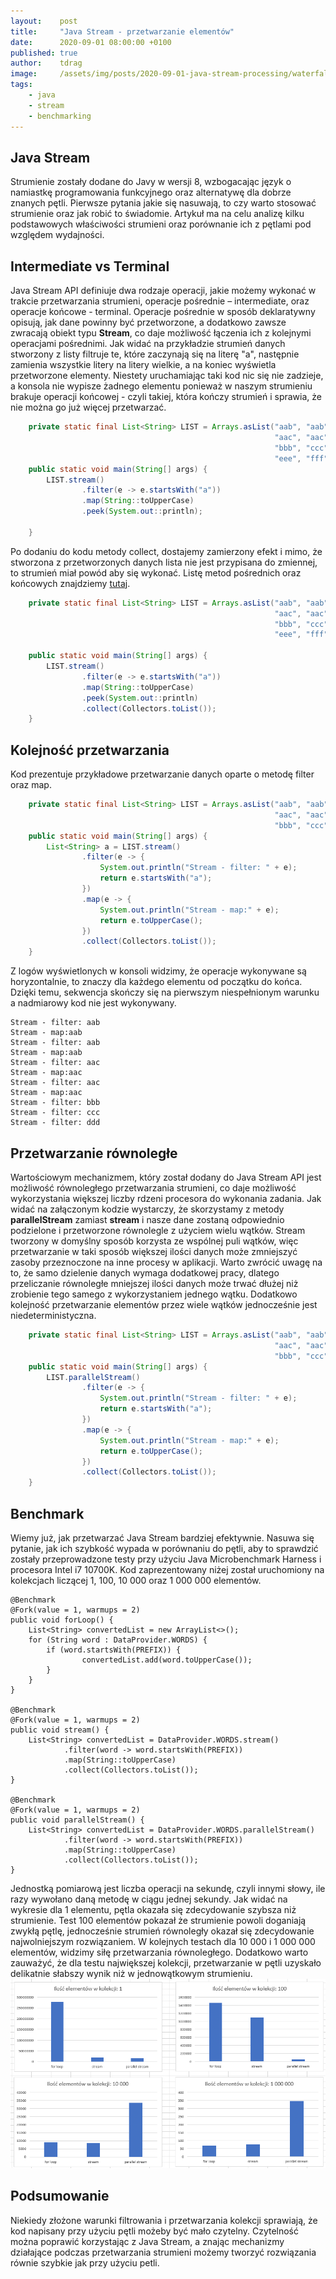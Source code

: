 ```yaml
---
layout:    post
title:     "Java Stream - przetwarzanie elementów"
date:      2020-09-01 08:00:00 +0100
published: true
author:    tdrag
image:     /assets/img/posts/2020-09-01-java-stream-processing/waterfall-stream.jpg
tags:
    - java
    - stream
    - benchmarking
---
```


## Java Stream
Strumienie zostały dodane do Javy w wersji 8, wzbogacając język o namiastkę programowania funkcyjnego oraz alternatywę dla dobrze znanych pętli.
Pierwsze pytania jakie się nasuwają, to czy warto stosować strumienie oraz jak robić to świadomie.
Artykuł ma na celu analizę kilku podstawowych właściwości strumieni oraz porównanie ich z pętlami pod względem wydajności.

## Intermediate vs Terminal
Java Stream API definiuje dwa rodzaje operacji, jakie możemy wykonać w trakcie przetwarzania strumieni, operacje pośrednie – intermediate,
oraz operacje końcowe - terminal.
Operacje pośrednie w sposób deklaratywny opisują, jak dane powinny być przetworzone, a dodatkowo zawsze zwracają obiekt typu **Stream**, co daje możliwość łączenia ich z kolejnymi operacjami pośrednimi.
Jak widać na przykładzie strumień danych stworzony z listy filtruje te, które zaczynają się na literę "a",
następnie zamienia wszystkie litery na litery wielkie, a na koniec wyświetla przetworzone elementy.
Niestety uruchamiając taki kod nic się nie zadzieje, a konsola nie wypisze żadnego elementu
ponieważ w naszym strumieniu brakuje operacji końcowej -  czyli takiej, która kończy strumień i sprawia, że nie można go już więcej przetwarzać.

```java
    private static final List<String> LIST = Arrays.asList("aab", "aab", 
                                                           "aac", "aac", 
                                                           "bbb", "ccc", "ddd", 
                                                           "eee", "fff", "ggg");
    public static void main(String[] args) {
        LIST.stream()
                .filter(e -> e.startsWith("a"))
                .map(String::toUpperCase)
                .peek(System.out::println);

    }
```

Po dodaniu do kodu metody collect, dostajemy zamierzony efekt i mimo, że stworzona z przetworzonych danych lista nie jest przypisana do zmiennej, to strumień miał powód aby się wykonać.
Listę metod pośrednich oraz końcowych znajdziemy [tutaj](https://javaconceptoftheday.com/java-8-stream-intermediate-and-terminal-operations/).

```java
    private static final List<String> LIST = Arrays.asList("aab", "aab", 
                                                           "aac", "aac", 
                                                           "bbb", "ccc", "ddd", 
                                                           "eee", "fff", "ggg");

    public static void main(String[] args) {
        LIST.stream()
                .filter(e -> e.startsWith("a"))
                .map(String::toUpperCase)
                .peek(System.out::println)
                .collect(Collectors.toList());
    }
```


## Kolejność przetwarzania

Kod prezentuje przykładowe przetwarzanie danych oparte o metodę filter oraz map.
```java
    private static final List<String> LIST = Arrays.asList("aab", "aab", 
                                                           "aac", "aac", 
                                                           "bbb", "ccc", "ddd");
    public static void main(String[] args) {
        List<String> a = LIST.stream()
                .filter(e -> {
                    System.out.println("Stream - filter: " + e);
                    return e.startsWith("a");
                })
                .map(e -> {
                    System.out.println("Stream - map:" + e);
                    return e.toUpperCase();
                })
                .collect(Collectors.toList());
    }
```
Z logów wyświetlonych w konsoli widzimy, że operacje wykonywane są horyzontalnie, to znaczy dla każdego elementu od początku do końca. Dzięki temu, sekwencja skończy się na pierwszym niespełnionym warunku a nadmiarowy kod nie jest wykonywany.
```
Stream - filter: aab
Stream - map:aab
Stream - filter: aab
Stream - map:aab
Stream - filter: aac
Stream - map:aac
Stream - filter: aac
Stream - map:aac
Stream - filter: bbb
Stream - filter: ccc
Stream - filter: ddd
```

## Przetwarzanie równoległe
Wartościowym mechanizmem, który został dodany do Java Stream API jest możliwość równoległego przetwarzania strumieni, co daje możliwość wykorzystania większej liczby rdzeni procesora do wykonania zadania.
Jak widać na załączonym kodzie wystarczy, że skorzystamy z metody **parallelStream** zamiast **stream** i nasze dane zostaną odpowiednio podzielone i przetworzone równolegle z użyciem wielu wątków.
Stream tworzony w domyślny sposób korzysta ze wspólnej puli wątków, więc przetwarzanie w taki sposób większej ilości danych może zmniejszyć zasoby przeznoczone na inne procesy w aplikacji.
Warto zwrócić uwagę na to, że samo dzielenie danych wymaga dodatkowej pracy, dlatego przeliczanie równoległe mniejszej ilości danych może trwać dłużej niż zrobienie tego samego z wykorzystaniem jednego wątku.
Dodatkowo kolejność przetwarzanie elementów przez wiele wątków jednocześnie jest niedeterministyczna.

``` java
    private static final List<String> LIST = Arrays.asList("aab", "aab", 
                                                           "aac", "aac", 
                                                           "bbb", "ccc", "ddd");
    public static void main(String[] args) {
        LIST.parallelStream()
                .filter(e -> {
                    System.out.println("Stream - filter: " + e);
                    return e.startsWith("a");
                })
                .map(e -> {
                    System.out.println("Stream - map:" + e);
                    return e.toUpperCase();
                })
                .collect(Collectors.toList());
    }
```

## Benchmark
Wiemy już, jak przetwarzać Java Stream bardziej efektywnie. Nasuwa się pytanie, jak ich szybkość wypada w porównaniu do pętli, aby to sprawdzić zostały przeprowadzone testy przy użyciu Java Microbenchmark Harness i procesora Intel i7 10700K. Kod zaprezentowany niżej został uruchomiony na kolekcjach liczącej 1, 100, 10 000 oraz 1 000 000 elementów.

```
@Benchmark
@Fork(value = 1, warmups = 2)
public void forLoop() {
    List<String> convertedList = new ArrayList<>();
    for (String word : DataProvider.WORDS) {
        if (word.startsWith(PREFIX)) {
                convertedList.add(word.toUpperCase());
        }
    }
}

@Benchmark
@Fork(value = 1, warmups = 2)
public void stream() {
    List<String> convertedList = DataProvider.WORDS.stream()
            .filter(word -> word.startsWith(PREFIX))
            .map(String::toUpperCase)
            .collect(Collectors.toList());
}

@Benchmark
@Fork(value = 1, warmups = 2)
public void parallelStream() {
    List<String> convertedList = DataProvider.WORDS.parallelStream()
            .filter(word -> word.startsWith(PREFIX))
            .map(String::toUpperCase)
            .collect(Collectors.toList());
}
```

Jednostką pomiarową jest liczba operacji na sekundę, czyli innymi słowy, ile razy wywołano daną metodę w ciągu jednej sekundy.
Jak widać na wykresie dla 1 elementu, pętla okazała się zdecydowanie szybsza niż strumienie. Test 100 elementów pokazał że strumienie powoli doganiają zwykłą pętlę, jednocześnie strumień równoległy okazał się zdecydowanie najwolniejszym rozwiązaniem.
W kolejnych testach dla 10 000 i 1 000 000 elementów, widzimy siłę przetwarzania równoległego. Dodatkowo warto zauważyć, że dla testu największej kolekcji, przetwarzanie w pętli uzyskało delikatnie słabszy wynik niż w jednowątkowym strumieniu.
![Java Stream Benchmark](/assets/img/posts/2020-09-01-java-stream-processing/java-stream-benchmark.png)

## Podsumowanie
Niekiedy złożone warunki filtrowania i przetwarzania kolekcji sprawiają, że kod napisany przy użyciu pętli możeby być mało czytelny.
Czytelność można poprawić korzystając z Java Stream, a znając mechanizmy działające podczas przetwarzania strumieni możemy tworzyć rozwiązania równie szybkie jak przy użyciu petli.
